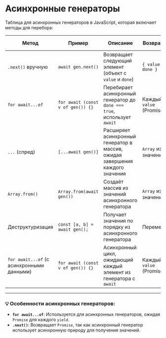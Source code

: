 # Асинхронные генераторы

Таблица для асинхронных генераторов в JavaScript, которая включает методы для перебора:

| Метод                                     | Пример                            | Описание                                                                     | Возвращает               | Требует `done`? |
| ----------------------------------------- | --------------------------------- | ---------------------------------------------------------------------------- | ------------------------ | --------------- |
| `.next()` вручную                         | `await gen.next()`                | Возвращает следующий элемент (объект с `value` и `done`)                     | `{ value, done }`        | Да              |
| `for await...of`                          | `for await (const v of gen()) {}` | Перебирает асинхронный генератор до `done === true`, использует `await`      | Каждый `value` (Promise) | Да              |
| `...` (спред)                             | `[...await gen()]`                | Расширяет асинхронный генератор в массив, ожидая завершения каждого значения | `Array` из значений      | Да              |
| `Array.from()`                            | `Array.from(await gen())`         | Создаёт массив из значений асинхронного генератора                           | `Array` из значений      | Да              |
| Деструктуризация                          | `const [a, b] = await gen();`     | Получает значения по порядку из асинхронного генератора                      | Переменные               | Да              |
| `for await...of` (с асинхронными данными) | `for await (const v of gen()) {}` | Асинхронный цикл, ожидающий каждый элемент из генератора с `await`           | Каждый `value` (Promise) | Да              |

---

### 💡 Особенности асинхронных генераторов:

* **`for await...of`**: Используется для асинхронных генераторов, ожидая `Promise` для каждого `yield`.
* **`.next()`**: Возвращает `Promise`, так как асинхронный генератор использует асинхронную природу для получения значений.


